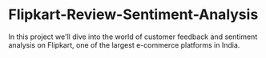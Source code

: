 # Flipkart-Review-Sentiment-Analysis
In this project we'll dive into the world of customer feedback and sentiment analysis on Flipkart, one of the largest e-commerce platforms in India.
